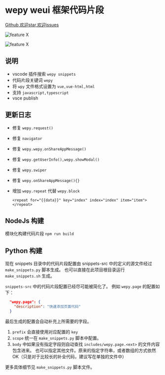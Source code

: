 # wepy weui 框架代码片段


[Github,欢迎star,欢迎issues](https://github.com/wleven/wepy-snippets)

![feature X](https://raw.githubusercontent.com/wleven/wepy-snippets/master/images/1.png)

![feature X](https://raw.githubusercontent.com/wleven/wepy-snippets/master/images/2.png)




## 说明

* vscode 插件搜索 `wepy snippets`
* 代码片段关键词 `wepy`
* 将 `wpy` 文件格式设置为 `vue,vue-html,html`
* 支持 `javascript,typescript`
* vsce publish


## 更新日志
* 修复 `wepy.request()`
* 修复 `navigator`
* 修复 `wepy.wepy.onShareAppMessage()`
* 修复 `wepy.getUserInfo(),wepy.showModal()`
* 修复 `wepy.swiper`
* 修复 `wepy.onShareAppMessage(){}`
* 增加 `wepy.repeat` 代替 `wepy.block`

  ```
  <repeat for="{{data}}" key="index" index="index" item="item">
  </repeat>
  ```


## NodeJs 构建
模块化构建代码片段 `npm run build`


## Python 构建
现在 snippets 目录中的代码片段配置由 snippets-src 中的定义的源文件经过 `make_snippets.py` 脚本生成。
也可以直接在此项目根目录运行 `make_snippets.sh` 生成。

`snippets-src` 中的代码片段配置已经尽可能被简化了。
例如 `wepy.page` 的配置如下：

```json
  "wepy.page": {
    "description": "快速添加页面代码"
  }
```

最后生成的配置会自动补充上所需要的字段。
1. `prefix` 会直接使用对应配置的 `key` 
2. `scope` 统一在 `make_snippets.py` 脚本中配置。
3. `body` 中如果没有指定字段则自动查找  `includes/wepy.page.<ext>` 的文件内容包含进来。 也可以指定其他文件。原来的指定字符串，或者数组的方式依然 OK（只是对于比较长的补全代码，建议写在单独的文件中）

更多具体细节见 `make_snippets.py` 脚本文件。

